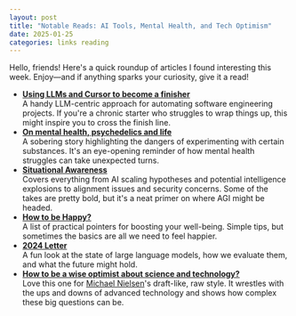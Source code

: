 ```yaml
---
layout: post
title: "Notable Reads: AI Tools, Mental Health, and Tech Optimism"
date: 2025-01-25
categories: links reading
---
```


Hello, friends! Here's a quick roundup of articles I found interesting this week. Enjoy—and if anything sparks your curiosity, give it a read!

- **[Using LLMs and Cursor to become a finisher](https://zohaib.me/using-llms-and-cursor-for-finishing-projects-productivity)**  
  A handy LLM-centric approach for automating software engineering projects. If you're a chronic starter who struggles to wrap things up, this might inspire you to cross the finish line.
- **[On mental health, psychedelics and life](https://docs.google.com/document/d/1-jBoSEVlryiX1IaSzV4vKuihDfm_LgXUznvSpl1T1kg/edit?tab=t.0)**  
  A sobering story highlighting the dangers of experimenting with certain substances. It's an eye-opening reminder of how mental health struggles can take unexpected turns.
- **[Situational Awareness](https://situational-awareness.ai/)**  
  Covers everything from AI scaling hypotheses and potential intelligence explosions to alignment issues and security concerns. Some of the takes are pretty bold, but it's a neat primer on where AGI might be headed.
- **[How to be Happy?](https://www.lesswrong.com/s/oi873FWi6pHWxswSa/p/ZbgCx2ntD5eu8Cno9)**  
  A list of practical pointers for boosting your well-being. Simple tips, but sometimes the basics are all we need to feel happier.
- **[2024 Letter](https://zhengdongwang.com/2024/12/29/2024-letter.html)**  
  A fun look at the state of large language models, how we evaluate them, and what the future might hold.
- **[How to be a wise optimist about science and technology?](https://michaelnotebook.com/optimism/index.html)**  
  Love this one for [Michael Nielsen](https://michaelnielsen.org/)'s draft-like, raw style. It wrestles with the ups and downs of advanced technology and shows how complex these big questions can be. 
